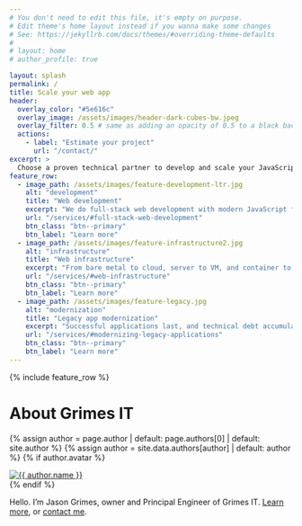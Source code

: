```yaml
---
# You don't need to edit this file, it's empty on purpose.
# Edit theme's home layout instead if you wanna make some changes
# See: https://jekyllrb.com/docs/themes/#overriding-theme-defaults
#
# layout: home
# author_profile: true

layout: splash
permalink: /
title: Scale your web app
header:
  overlay_color: "#5e616c"
  overlay_image: /assets/images/header-dark-cubes-bw.jpeg
  overlay_filter: 0.5 # same as adding an opacity of 0.5 to a black background
  actions:
    - label: "Estimate your project"
      url: "/contact/"
excerpt: >
  Choose a proven technical partner to develop and scale your JavaScript or PHP web application.
feature_row:
  - image_path: /assets/images/feature-development-ltr.jpg
    alt: "development"
    title: "Web development"
    excerpt: "We do full-stack web development with modern JavaScript frameworks and scalable server-side technologies."
    url: "/services/#full-stack-web-development"
    btn_class: "btn--primary"
    btn_label: "Learn more"
  - image_path: /assets/images/feature-infrastructure2.jpg
    alt: "infrastructure"
    title: "Web infrastructure"
    excerpt: "From bare metal to cloud, server to VM, and container to serverless, we've scaled real-world systems for decades."
    url: "/services/#web-infrastructure"
    btn_class: "btn--primary"
    btn_label: "Learn more"
  - image_path: /assets/images/feature-legacy.jpg
    alt: "modernization"
    title: "Legacy app modernization"
    excerpt: "Successful applications last, and technical debt accumulates. We modernize LAMP stacks and respect the legacy."
    url: "/services/#modernizing-legacy-applications"
    btn_class: "btn--primary"
    btn_label: "Learn more"      
---
```


{% include feature_row %}


# About Grimes IT

{% assign author = page.author | default: page.authors[0] | default: site.author %}
{% assign author = site.data.authors[author] | default: author %}
  {% if author.avatar %}
    <div class="author__avatar">
      <a href="{{ author.home | default: '/' | absolute_url }}">
        <img src="{{ author.avatar | relative_url }}" alt="{{ author.name }}" itemprop="image" class="u-photo">
      </a>
    </div>
  {% endif %}
  
Hello. I’m Jason Grimes, owner and Principal Engineer of Grimes IT. 
[Learn more](/about/), or [contact me](/contact/).
